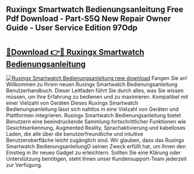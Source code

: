 ## Ruxingx Smartwatch Bedienungsanleitung Free Pdf Download - Part-S5Q New Repair Owner Guide - User Service Edition 97Odp

# <h2><a href="http://df40kjy.blite.top/?on=Ruxingx+Smartwatch+Bedienungsanleitung">🔗Download 👉🔴 Ruxingx Smartwatch Bedienungsanleitung</a></h2>

[![Ruxingx Smartwatch Bedienungsanleitung new download](https://i.imgur.com/lujVjoI.png)](http://df40kjy.blite.top/?on=Ruxingx+Smartwatch+Bedienungsanleitung)
Fangen Sie an! Willkommen zu Ihrem neuen Ruxingx Smartwatch Bedienungsanleitung Benutzerhandbuch. Dieser Leitfaden führt Sie durch alles, was Sie wissen müssen, um Ihre Erfahrung zu bedienen und zu maximieren. Kompatibel mit einer Vielzahl von Geräten Dieses Ruxingx Smartwatch Bedienungsanleitung lässt sich nahtlos in eine Vielzahl von Geräten und Plattformen integrieren. Ruxingx Smartwatch Bedienungsanleitung bietet Benutzern eine beeindruckende Sammlung fortschrittlicher Funktionen wie Gesichtserkennung, Augmented Reality, Sprachaktivierung und kabelloses Laden, die alle über die benutzerfreundliche und intuitive Benutzeroberfläche leicht zugänglich sind. Wir glauben, dass das Ruxingx Smartwatch BedienungsanleitungD seinen Zweck erfüllt hat, um Ihnen den Einstieg in Ihr neues Gadget zu erleichtern. Sollten Sie eine Klärung oder Unterstützung benötigen, steht Ihnen unser Kundensupport-Team jederzeit zur Verfügung.
